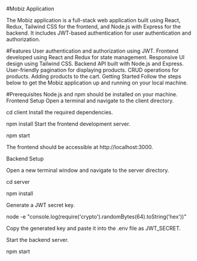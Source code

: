 #Mobiz Application

The Mobiz application is a full-stack web application built using React, Redux, Tailwind CSS for the frontend, and Node.js with Express for the backend. It includes JWT-based authentication for user authentication and authorization.

#Features
User authentication and authorization using JWT.
Frontend developed using React and Redux for state management.
Responsive UI design using Tailwind CSS.
Backend API built with Node.js and Express.
User-friendly pagination for displaying products.
CRUD operations for products.
Adding products to the cart.
Getting Started
Follow the steps below to get the Mobiz application up and running on your local machine.

#Prerequisites
Node.js and npm should be installed on your machine.
Frontend Setup
Open a terminal and navigate to the client directory.

cd client
Install the required dependencies.

npm install
Start the frontend development server.

npm start

The frontend should be accessible at http://localhost:3000.

Backend Setup

Open a new terminal window and navigate to the server directory.

cd server

npm install

Generate a JWT secret key.

node -e "console.log(require('crypto').randomBytes(64).toString('hex'))"

Copy the generated key and paste it into the .env file as JWT_SECRET.

Start the backend server.

npm start
